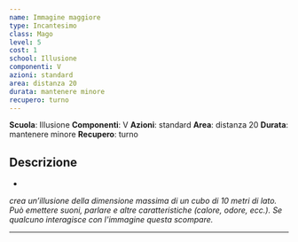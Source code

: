 ```yaml
---
name: Immagine maggiore
type: Incantesimo
class: Mago
level: 5
cost: 1
school: Illusione
componenti: V
azioni: standard
area: distanza 20
durata: mantenere minore
recupero: turno
---
```

**Scuola**: Illusione
**Componenti**: V
**Azioni**: standard
**Area**: distanza 20
**Durata**: mantenere minore
**Recupero**: turno

**Descrizione**
-

-

*crea un’illusione della dimensione massima di un cubo di 10 metri di lato. Può emettere suoni, parlare e altre caratteristiche (calore, odore, ecc.). Se qualcuno interagisce con l'immagine questa scompare.*

---